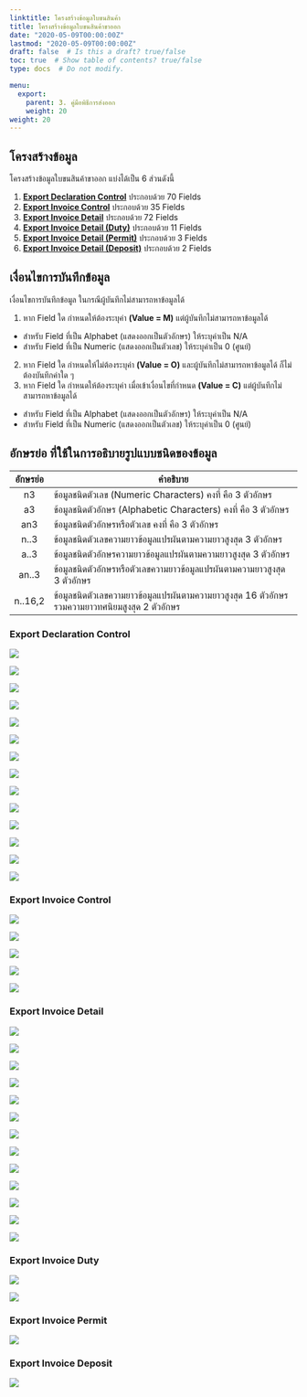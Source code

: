 ```yaml
---
linktitle: โครงสร้างข้อมูลใบขนสินค้า
title: โครงสร้างข้อมูลใบขนสินค้าขาออก
date: "2020-05-09T00:00:00Z"
lastmod: "2020-05-09T00:00:00Z"
draft: false  # Is this a draft? true/false
toc: true  # Show table of contents? true/false
type: docs  # Do not modify.

menu:
  export:
    parent: 3. คู่มือพิธีการส่งออก
    weight: 20
weight: 20
---
```



## โครงสร้างข้อมูล

โครงสร้างข้อมูลใบขนสินค้าขาออก แบ่งได้เป็น 6 ส่วนดังนี้

1. [**Export Declaration Control**](#export-declaration-control)	ประกอบด้วย	70 Fields
2. [**Export Invoice Control**](#export-invoice-control)	ประกอบด้วย	35 Fields
3. [**Export Invoice Detail**](#export-invoice-detail)	ประกอบด้วย	72 Fields
4. [**Export Invoice Detail (Duty)**](#export-invoice-duty)	ประกอบด้วย	11 Fields
5. [**Export Invoice Detail (Permit)**](#export-invoice-permit)	ประกอบด้วย	 3 Fields
6. [**Export Invoice Detail (Deposit)**](#export-invoice-deposit)	ประกอบด้วย	 2 Fields

## เงื่อนไขการบันทึกข้อมูล 

เงื่อนไขการบันทึกข้อมูล ในกรณีผู้บันทึกไม่สามารถหาข้อมูลได้

1. หาก Field ใด กำหนดให้ต้องระบุค่า **(Value = M)** แต่ผู้บันทึกไม่สามารถหาข้อมูลได้
- สำหรับ Field ที่เป็น Alphabet (แสดงออกเป็นตัวอักษร) ให้ระบุค่าเป็น N/A 
- สำหรับ Field ที่เป็น Numeric (แสดงออกเป็นตัวเลข) ให้ระบุค่าเป็น 0 (ศูนย์)
2. หาก Field ใด กำหนดให้ไม่ต้องระบุค่า **(Value = O)** และผู้บันทึกไม่สามารถหาข้อมูลได้ ก็ไม่ต้องบันทึกค่าใด ๆ 
3. หาก Field ใด กำหนดให้ต้องระบุค่า เมื่อเข้าเงื่อนไขที่กำหนด **(Value = C)** แต่ผู้บันทึกไม่สามารถหาข้อมูลได้
- สำหรับ Field ที่เป็น Alphabet (แสดงออกเป็นตัวอักษร) ให้ระบุค่าเป็น N/A 
-  สำหรับ Field ที่เป็น Numeric (แสดงออกเป็นตัวเลข) ให้ระบุค่าเป็น 0 (ศูนย์)
	
## อักษรย่อ ที่ใช้ในการอธิบายรูปแบบชนิดของข้อมูล

|  อักษรย่อ   |	คำอธิบาย  |
|:------------:|----------------------------|
|n3 |ข้อมูลชนิดตัวเลข (Numeric Characters) คงที่ คือ 3 ตัวอักษร|
|a3  |	ข้อมูลชนิดตัวอักษร (Alphabetic Characters) คงที่ คือ 3 ตัวอักษร|
|an3  |	ข้อมูลชนิดตัวอักษรหรือตัวเลข คงที่ คือ 3 ตัวอักษร|
|n..3|	ข้อมูลชนิดตัวเลขความยาวข้อมูลแปรผันตามความยาวสูงสุด 3 ตัวอักษร|
|a..3|	ข้อมูลชนิดตัวอักษรความยาวข้อมูลแปรผันตามความยาวสูงสุด 3 ตัวอักษร|
|an..3  |	ข้อมูลชนิดตัวอักษรหรือตัวเลขความยาวข้อมูลแปรผันตามความยาวสูงสุด 3 ตัวอักษร|
|n..16,2|ข้อมูลชนิดตัวเลขความยาวข้อมูลแปรผันตามความยาวสูงสุด 16 ตัวอักษรรวมความยาวทศนิยมสูงสุด 2 ตัวอักษร|




### Export Declaration Control

![](https://github.com/ecs-support/knowledge-center/raw/master/img/export/export-guide/e-Export-guidejpg_Page5.jpg)

![](https://github.com/ecs-support/knowledge-center/raw/master/img/export/export-guide/e-Export-guidejpg_Page6.jpg)

![](https://github.com/ecs-support/knowledge-center/raw/master/img/export/export-guide/e-Export-guidejpg_Page7.jpg)

![](https://github.com/ecs-support/knowledge-center/raw/master/img/export/export-guide/e-Export-guidejpg_Page8.jpg)

![](https://github.com/ecs-support/knowledge-center/raw/master/img/export/export-guide/e-Export-guidejpg_Page9.jpg)

![](https://github.com/ecs-support/knowledge-center/raw/master/img/export/export-guide/e-Export-guidejpg_Page10.jpg)

![](https://github.com/ecs-support/knowledge-center/raw/master/img/export/export-guide/e-Export-guidejpg_Page11.jpg)

![](https://github.com/ecs-support/knowledge-center/raw/master/img/export/export-guide/e-Export-guidejpg_Page12.jpg)

![](https://github.com/ecs-support/knowledge-center/raw/master/img/export/export-guide/e-Export-guidejpg_Page13.jpg)

![](https://github.com/ecs-support/knowledge-center/raw/master/img/export/export-guide/e-Export-guidejpg_Page14.jpg)

![](https://github.com/ecs-support/knowledge-center/raw/master/img/export/export-guide/e-Export-guidejpg_Page15.jpg)


![](https://github.com/ecs-support/knowledge-center/raw/master/img/export/export-guide/e-Export-guidejpg_Page16.jpg)

![](https://github.com/ecs-support/knowledge-center/raw/master/img/export/export-guide/e-Export-guidejpg_Page117jpg)

![](https://github.com/ecs-support/knowledge-center/raw/master/img/export/export-guide/e-Export-guidejpg_Page18.jpg)



### Export Invoice Control


![](https://github.com/ecs-support/knowledge-center/raw/master/img/export/export-guide/e-Export-guidejpg_Page19.jpg)

![](https://github.com/ecs-support/knowledge-center/raw/master/img/export/export-guide/e-Export-guidejpg_Page20.jpg)

![](https://github.com/ecs-support/knowledge-center/raw/master/img/export/export-guide/e-Export-guidejpg_Page21.jpg)

![](https://github.com/ecs-support/knowledge-center/raw/master/img/export/export-guide/e-Export-guidejpg_Page22.jpg)

![](https://github.com/ecs-support/knowledge-center/raw/master/img/export/export-guide/e-Export-guidejpg_Page23.jpg)

### Export Invoice Detail

![](https://github.com/ecs-support/knowledge-center/raw/master/img/export/export-guide/e-Export-guidejpg_Page24.jpg)

![](https://github.com/ecs-support/knowledge-center/raw/master/img/export/export-guide/e-Export-guidejpg_Page25.jpg)

![](https://github.com/ecs-support/knowledge-center/raw/master/img/export/export-guide/e-Export-guidejpg_Page26.jpg)


![](https://github.com/ecs-support/knowledge-center/raw/master/img/export/export-guide/e-Export-guidejpg_Page27.jpg)

![](https://github.com/ecs-support/knowledge-center/raw/master/img/export/export-guide/e-Export-guidejpg_Page28.jpg)

![](https://github.com/ecs-support/knowledge-center/raw/master/img/export/export-guide/e-Export-guidejpg_Page29.jpg)

![](https://github.com/ecs-support/knowledge-center/raw/master/img/export/export-guide/e-Export-guidejpg_Page30.jpg)

![](https://github.com/ecs-support/knowledge-center/raw/master/img/export/export-guide/e-Export-guidejpg_Page31.jpg)

![](https://github.com/ecs-support/knowledge-center/raw/master/img/export/export-guide/e-Export-guidejpg_Page32.jpg)

![](https://github.com/ecs-support/knowledge-center/raw/master/img/export/export-guide/e-Export-guidejpg_Page33.jpg)

![](https://github.com/ecs-support/knowledge-center/raw/master/img/export/export-guide/e-Export-guidejpg_Page34.jpg)

![](https://github.com/ecs-support/knowledge-center/raw/master/img/export/export-guide/e-Export-guidejpg_Page35.jpg)

![](https://github.com/ecs-support/knowledge-center/raw/master/img/export/export-guide/e-Export-guidejpg_Page36.jpg)



### Export Invoice Duty

![](https://github.com/ecs-support/knowledge-center/raw/master/img/export/export-guide/e-Export-guidejpg_Page37.jpg)

![](https://github.com/ecs-support/knowledge-center/raw/master/img/export/export-guide/e-Export-guidejpg_Page38.jpg)

### Export Invoice Permit

![](https://github.com/ecs-support/knowledge-center/raw/master/img/export/export-guide/e-Export-guidejpg_Page39.jpg)


### Export Invoice Deposit

![](https://github.com/ecs-support/knowledge-center/raw/master/img/export/export-guide/e-Export-guidejpg_Page40.jpg)